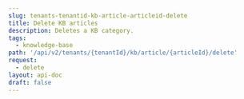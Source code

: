```yaml
---
slug: tenants-tenantid-kb-article-articleid-delete
title: Delete KB articles
description: Deletes a KB category.
tags:
  - knowledge-base
path: '/api/v2/tenants/{tenantId}/kb/article/{articleId}/delete'
request:
  - delete
layout: api-doc
draft: false
---
```

